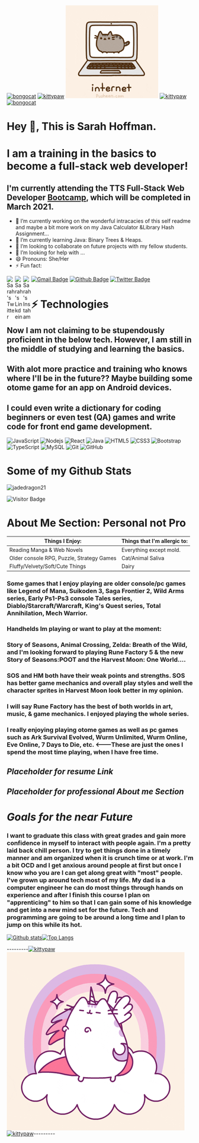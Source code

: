 [![bongocat](https://emoji.gg/assets/emoji/5180_bongocat.gif)](https://emoji.gg/emoji/5180_bongocat)
<a href="https://emoji.gg/emoji/5753_kittypaw"><img src="https://emoji.gg/assets/emoji/5753_kittypaw.gif" width="64px" height="64px" alt="kittypaw"></a>
![PusheenNet](resources/pusheennet.gif)
<a href="https://emoji.gg/emoji/5753_kittypaw"><img src="https://emoji.gg/assets/emoji/5753_kittypaw.gif" width="64px" height="64px" alt="kittypaw"></a>
[![bongocat](https://emoji.gg/assets/emoji/5180_bongocat.gif)](https://emoji.gg/emoji/5180_bongocat)


# Hey 👋, This is Sarah Hoffman. 
# I am a training in the basics to become a full-stack web developer!

## I'm currently attending the TTS Full-Stack Web Developer [Bootcamp](https://codeshv.com/), which will be completed in March 2021.


- 🔭 I’m currently working on the wonderful intracacies of this self readme and maybe a bit more work on my Java Calculator &Library Hash Assignment...
- 🌱 I’m currently learning Java: Binary Trees & Heaps.
- 👯 I’m looking to collaborate on future projects with my fellow students.
- 🤔 I’m looking for help with ...
- 😄 Pronouns: She/Her
- ⚡ Fun fact:

[![Gmail Badge](https://img.shields.io/badge/-jadedragonwest26@gmail.com-c14438?style=flat-square&logo=Gmail&logoColor=white&link=mailto:jadedragonwest26@gmail.com)](mailto:jadedragonwest26@gmail.com)
[![Github Badge](https://img.shields.io/badge/-jadedragon21-grey?style=flat&logo=github&logoColor=white&link=https://github.com/jadedragon21/)](https://www.github.com/jadedragon21/) [![Twitter Badge](https://img.shields.io/badge/-jadedragon_21-00acee?style=flat&logo=twitter&logoColor=white&link=https://twitter.com/jadedragon_21/)](https://www.twitter.com/jadedragon_21/) <a href="https://twitter.com/jadedragon_21" target="_blank" rel="nofollow"><img align="left" alt="Sarah's Twitter" width="22px" src="https://cdn.jsdelivr.net/npm/simple-icons@v3/icons/twitter.svg" /></a><a href="https://www.linkedin.com/in/sarah-hoffman-01637a94" target="_blank" rel="nofollow"><img align="left" alt="Sarah's Linkdein" width="22px" src="https://cdn.jsdelivr.net/npm/simple-icons@v3/icons/linkedin.svg" /></a><a href="https://www.instagram.com/sarah.e.hoffman.58" target="_blank" rel="nofollow"><img align="left" alt="Sarah's Instaham" width="22px" src="https://cdn.jsdelivr.net/npm/simple-icons@v3/icons/instagram.svg" /></a>





# ⚡ Technologies

## Now I am not claiming to be stupendously proficient in the below tech. However, I am still in the middle of studying and learning the basics.
## With alot more practice and training who knows where I'll be in the future?? Maybe building some otome game for an app on Android devices.
## I could even write a dictionary for coding beginners or even test (QA) games and write code for front end game development.

![JavaScript](https://img.shields.io/badge/-JavaScript-black?style=flat-square&logo=javascript)
![Nodejs](https://img.shields.io/badge/-Nodejs-black?style=flat-square&logo=Node.js)
![React](https://img.shields.io/badge/-React-black?style=flat-square&logo=react)
![Java](https://img.shields.io/badge/-java-E34A86?style=flat-square&logo=java)
![HTML5](https://img.shields.io/badge/-HTML5-E34F26?style=flat-square&logo=html5&logoColor=white)
![CSS3](https://img.shields.io/badge/-CSS3-1572B6?style=flat-square&logo=css3)
![Bootstrap](https://img.shields.io/badge/-Bootstrap-563D7C?style=flat-square&logo=bootstrap)
![TypeScript](https://img.shields.io/badge/-TypeScript-007ACC?style=flat-square&logo=typescript)
![MySQL](https://img.shields.io/badge/-MySQL-black?style=flat-square&logo=mysql)
![Git](https://img.shields.io/badge/-Git-black?style=flat-square&logo=git)
![GitHub](https://img.shields.io/badge/-GitHub-181717?style=flat-square&logo=github)


# Some of my Github Stats

<p align=left> <img src=https://komarev.com/ghpvc/?username=jadedragon21 alt=jadedragon21 /> </p>

![Visitor Badge](https://visitor-badge.laobi.icu/badge?page_id=jadedragon21.jadedragon21)


# About Me Section: Personal not Pro

Things I Enjoy: | Things that I'm allergic to:
--------------------------------------------------------------------------------------------------|-----------------------------------------------------------------------------------
Reading Manga & Web Novels | Everything except mold.
Older console RPG, Puzzle, Strategy Games | Cat/Animal Saliva
Fluffy/Velvety/Soft/Cute Things | Dairy

### Some games that I enjoy playing are older console/pc games like Legend of Mana, Suikoden 3, Saga Frontier 2, Wild Arms series, Early Ps1-Ps3 console Tales series, Diablo/Starcraft/Warcraft, King's Quest series, Total Annihilation, Mech Warrior.

### Handhelds Im playing or want to play at the moment:

### Story of Seasons, Animal Crossing, Zelda: Breath of the Wild, and I'm looking forward to playing Rune Factory 5 & the new Story of Seasons:POOT and the Harvest Moon: One World....

### SOS and HM both have their weak points and strengths. SOS has better game mechanics and overall play styles and well the character sprites in Harvest Moon look better in my opinion. 

### I will say Rune Factory has the best of both worlds in art, music, & game mechanics. I enjoyed playing the whole series.

### I really enjoying playing otome games as well as pc games such as Ark Survival Evolved, Wurm Unlimited, Wurm Online, Eve Online, 7 Days to Die, etc. <---These are just the ones I spend the most time playing, when I have free time.
 

## *Placeholder for resume Link*

## *Placeholder for professional About me Section*

# _**Goals for the near Future**_

### I want to graduate this class with great grades and gain more confidence in myself to interact with people again. I'm a pretty laid back chill person. I try to get things done in a timely manner and am organized when it is crunch time or at work. I'm a bit OCD and I get anxious around people at first but once I know who you are I can get along great with "most" people. I've grown up around tech most of my life. My dad is a computer engineer he can do most things through hands on experience and after I finish this course I plan on "apprenticing" to him so that I can gain some of his knowledge and get into a new mind set for the future. Tech and programming are going to be around a long time and I plan to jump on this while its hot.


[![Github stats](https://github-readme-stats.vercel.app/api?username=jadedragon21&count_private=true&show_icons=true&theme=bear)](https://github.com/jadedragon21/github-readme-stats)[![Top Langs](https://github-readme-stats.vercel.app/api/top-langs/?username=jadedragon21&layout=compact&theme=bear)](https://github.com/jadedragon21/github-readme-stats)


---------<a href="https://emoji.gg/emoji/5753_kittypaw"><img src="https://emoji.gg/assets/emoji/5753_kittypaw.gif" width="64px" height="64px" alt="kittypaw"></a><img align="center" src="resources/pusheenunicorn.gif" /><a href="https://emoji.gg/emoji/5753_kittypaw"><img src="https://emoji.gg/assets/emoji/5753_kittypaw.gif" width="64px" height="64px" alt="kittypaw"></a>---------


